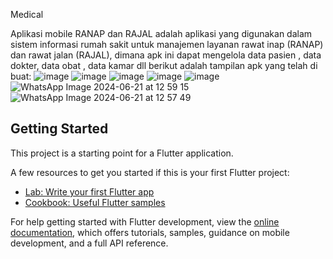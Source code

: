 Medical

Aplikasi mobile RANAP dan RAJAL adalah aplikasi yang digunakan dalam sistem informasi rumah sakit untuk manajemen layanan rawat inap (RANAP) dan rawat jalan (RAJAL), dimana apk ini dapat mengelola data pasien , data dokter, data obat , data kamar dll
berikut adalah tampilan apk yang telah di buat:
![image](https://github.com/liamelani/apk-mobile-ranap-rajal/assets/172555844/ad818355-78b1-41b6-bdd1-2a59dc028998)
![image](https://github.com/liamelani/apk-mobile-ranap-rajal/assets/172555844/6e8748d7-13bb-4e99-8d92-5dd5512d59ee)
![image](https://github.com/liamelani/apk-mobile-ranap-rajal/assets/172555844/dadb9942-2f9f-4e06-9e7a-d04ff98f5f0a)
![image](https://github.com/liamelani/apk-mobile-ranap-rajal/assets/172555844/bedd2da6-567a-4262-9041-475897fef5c1)
![image](https://github.com/liamelani/apk-mobile-ranap-rajal/assets/172555844/7b8a75f8-04eb-4e41-89c3-29df98dc6bfc)
![WhatsApp Image 2024-06-21 at 12 59 15](https://github.com/liamelani/apk-mobile-ranap-rajal/assets/172555844/f366f7a3-3588-4dd4-9fc1-008707d9971d)
![WhatsApp Image 2024-06-21 at 12 57 49](https://github.com/liamelani/apk-mobile-ranap-rajal/assets/172555844/c8dedc9e-67eb-4f5a-8f52-0f33510dcd37)







## Getting Started

This project is a starting point for a Flutter application.

A few resources to get you started if this is your first Flutter project:

- [Lab: Write your first Flutter app](https://docs.flutter.dev/get-started/codelab)
- [Cookbook: Useful Flutter samples](https://docs.flutter.dev/cookbook)

For help getting started with Flutter development, view the
[online documentation](https://docs.flutter.dev/), which offers tutorials,
samples, guidance on mobile development, and a full API reference.
